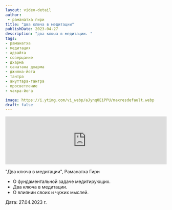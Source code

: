 ```yaml
---
layout: video-detail
author:
 - раманатха гири
title: "два ключа в медитации"
publishDate: 2023-04-27
description: "два ключа в медитации. "
tags: 
- раманатха
- медитация
- адвайта
- созерцание
- дхарма
- санатана дхарма
- джняна-йога
- тантра
- ануттара-тантра
- просветление
- чакра-йога

image: https://i.ytimg.com/vi_webp/aJynq0EiPPU/maxresdefault.webp
draft: false
---
```


<iframe width="100%" src="https://www.youtube.com/embed/aJynq0EiPPU" frameborder="0" allowfullscreen=""></iframe> 

 "Два ключа в медитации", Раманатха Гири

* О фундаментальной задаче медитирующих.
* Два ключа в медитации.
* О влиянии своих и чужих мыслей.

  
 Дата: 27.04.2023 г.

  

 